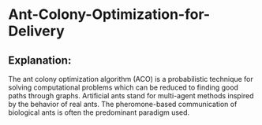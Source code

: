 # Ant-Colony-Optimization-for-Delivery

## Explanation:
The ant colony optimization algorithm (ACO) is a probabilistic technique for solving computational problems which can be reduced to finding good paths through graphs. Artificial ants stand for multi-agent methods inspired by the behavior of real ants. The pheromone-based communication of biological ants is often the predominant paradigm used.

